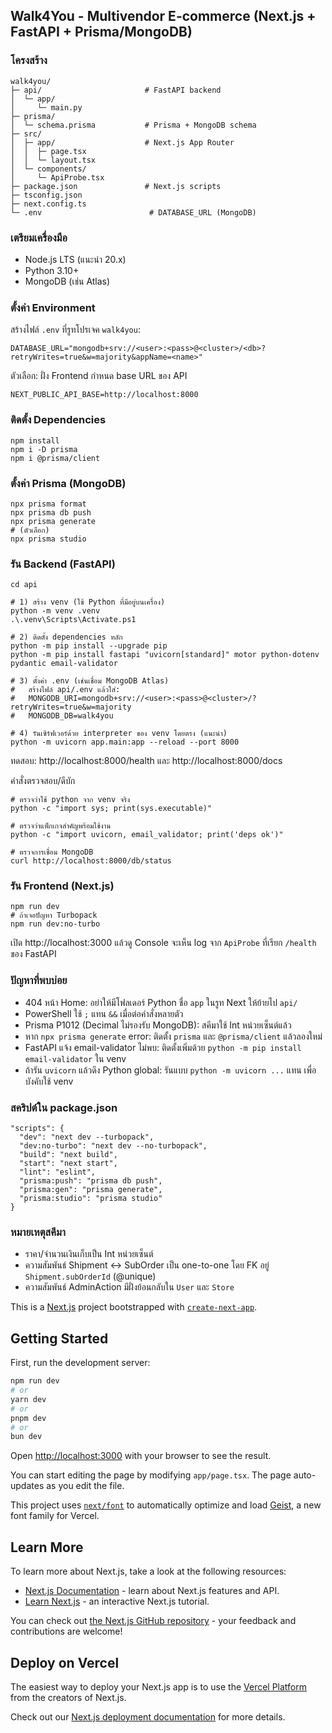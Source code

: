 ## Walk4You - Multivendor E-commerce (Next.js + FastAPI + Prisma/MongoDB)

### โครงสร้าง
```
walk4you/
├─ api/                       # FastAPI backend
│  └─ app/
│     └─ main.py
├─ prisma/
│  └─ schema.prisma           # Prisma + MongoDB schema
├─ src/
│  ├─ app/                    # Next.js App Router
│  │  ├─ page.tsx
│  │  └─ layout.tsx
│  └─ components/
│     └─ ApiProbe.tsx
├─ package.json               # Next.js scripts
├─ tsconfig.json
├─ next.config.ts
└─ .env                        # DATABASE_URL (MongoDB)
```

### เตรียมเครื่องมือ
- Node.js LTS (แนะนำ 20.x)
- Python 3.10+
- MongoDB (เช่น Atlas)

### ตั้งค่า Environment
สร้างไฟล์ `.env` ที่รูทโปรเจค `walk4you`:
```
DATABASE_URL="mongodb+srv://<user>:<pass>@<cluster>/<db>?retryWrites=true&w=majority&appName=<name>"
```
ตัวเลือก: ฝั่ง Frontend กำหนด base URL ของ API
```
NEXT_PUBLIC_API_BASE=http://localhost:8000
```

### ติดตั้ง Dependencies
```
npm install
npm i -D prisma
npm i @prisma/client
```

### ตั้งค่า Prisma (MongoDB)
```
npx prisma format
npx prisma db push
npx prisma generate
# (ตัวเลือก)
npx prisma studio
```

### รัน Backend (FastAPI)
```
cd api

# 1) สร้าง venv (ใช้ Python ที่มีอยู่บนเครื่อง)
python -m venv .venv
.\.venv\Scripts\Activate.ps1

# 2) ติดตั้ง dependencies หลัก
python -m pip install --upgrade pip
python -m pip install fastapi "uvicorn[standard]" motor python-dotenv pydantic email-validator

# 3) ตั้งค่า .env (เช่นเชื่อม MongoDB Atlas)
#   สร้างไฟล์ api/.env แล้วใส่:
#   MONGODB_URI=mongodb+srv://<user>:<pass>@<cluster>/?retryWrites=true&w=majority
#   MONGODB_DB=walk4you

# 4) รันเซิร์ฟเวอร์ด้วย interpreter ของ venv โดยตรง (แนะนำ)
python -m uvicorn app.main:app --reload --port 8000
```
ทดสอบ: http://localhost:8000/health และ http://localhost:8000/docs

คำสั่งตรวจสอบ/ดีบัก
```
# ตรวจว่าใช้ python จาก venv จริง
python -c "import sys; print(sys.executable)"

# ตรวจว่าแพ็กเกจสำคัญพร้อมใช้งาน
python -c "import uvicorn, email_validator; print('deps ok')"

# ตรวจการเชื่อม MongoDB
curl http://localhost:8000/db/status
```

### รัน Frontend (Next.js)
```
npm run dev
# ถ้าเจอปัญหา Turbopack
npm run dev:no-turbo
```
เปิด http://localhost:3000 แล้วดู Console จะเห็น log จาก `ApiProbe` ที่เรียก `/health` ของ FastAPI

### ปัญหาที่พบบ่อย
- 404 หน้า Home: อย่าให้มีโฟลเดอร์ Python ชื่อ `app` ในรูท Next ให้ย้ายไป `api/`
- PowerShell ใช้ `;` แทน `&&` เมื่อต่อคำสั่งหลายตัว
- Prisma P1012 (Decimal ไม่รองรับ MongoDB): สคีมาใช้ Int หน่วยเซ็นต์แล้ว
- หาก `npx prisma generate` error: ติดตั้ง `prisma` และ `@prisma/client` แล้วลองใหม่
- FastAPI แจ้ง email-validator ไม่พบ: ติดตั้งเพิ่มด้วย `python -m pip install email-validator` ใน venv
- ถ้ารัน `uvicorn` แล้วดึง Python global: รันแบบ `python -m uvicorn ...` แทน เพื่อบังคับใช้ venv

### สคริปต์ใน package.json
```
"scripts": {
  "dev": "next dev --turbopack",
  "dev:no-turbo": "next dev --no-turbopack",
  "build": "next build",
  "start": "next start",
  "lint": "eslint",
  "prisma:push": "prisma db push",
  "prisma:gen": "prisma generate",
  "prisma:studio": "prisma studio"
}
```

### หมายเหตุสคีมา
- ราคา/จำนวนเงินเก็บเป็น Int หน่วยเซ็นต์
- ความสัมพันธ์ Shipment ↔ SubOrder เป็น one-to-one โดย FK อยู่ `Shipment.subOrderId` (@unique)
- ความสัมพันธ์ AdminAction มีฝั่งย้อนกลับใน `User` และ `Store`

This is a [Next.js](https://nextjs.org) project bootstrapped with [`create-next-app`](https://nextjs.org/docs/app/api-reference/cli/create-next-app).

## Getting Started

First, run the development server:

```bash
npm run dev
# or
yarn dev
# or
pnpm dev
# or
bun dev
```

Open [http://localhost:3000](http://localhost:3000) with your browser to see the result.

You can start editing the page by modifying `app/page.tsx`. The page auto-updates as you edit the file.

This project uses [`next/font`](https://nextjs.org/docs/app/building-your-application/optimizing/fonts) to automatically optimize and load [Geist](https://vercel.com/font), a new font family for Vercel.

## Learn More

To learn more about Next.js, take a look at the following resources:

- [Next.js Documentation](https://nextjs.org/docs) - learn about Next.js features and API.
- [Learn Next.js](https://nextjs.org/learn) - an interactive Next.js tutorial.

You can check out [the Next.js GitHub repository](https://github.com/vercel/next.js) - your feedback and contributions are welcome!

## Deploy on Vercel

The easiest way to deploy your Next.js app is to use the [Vercel Platform](https://vercel.com/new?utm_medium=default-template&filter=next.js&utm_source=create-next-app&utm_campaign=create-next-app-readme) from the creators of Next.js.

Check out our [Next.js deployment documentation](https://nextjs.org/docs/app/building-your-application/deploying) for more details.
